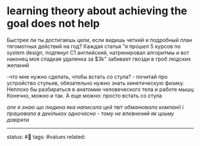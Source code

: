 # learning theory about achieving the goal does not help

Быстрее ли ты достигаешь цели, если видишь четкий и подробный план тягомотных действий на год? Каждая статья "я прошел 5 курсов по system design, подтянул C1 английский, натренировал алгоритмы и вот наконец моя сладкая удаленка за $3k" забивает гвозди в гроб людских желаний

-что мне нужно сделать, чтобы встать со стула? - почитай про устройство стульев, обязательно нужно знать кинетическую физику. Неплохо бы разбираться в анатомии человеческого тела и работе мышц Конечно, можно и так. А еще можно: просто встать со стула

*але я знаю що людина яка написала цей твіт обманювала компанії і працювала в декількох одночасно - тому не впевнений як цоьму довіряти*

---
status: #🌱
tags: #values 
related: 